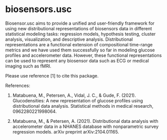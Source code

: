 # biosensors.usc

Biosensor.usc aims to provide a unified and user-friendly framework for using new distributional representations of biosensors data in different statistical modeling tasks: regression models, hypothesis testing, cluster analysis, visualization, and descriptive analysis.
Distributional representations are a functional extension of compositional time-range metrics and we have used them successfully so far in modeling glucose profiles and accelerometer data. However, these functional representations can be used to represent any biosensor data such as ECG or medical imaging such as fMRI.

Please use reference [1] to cite this package.

References:

1. Matabuena, M., Petersen, A., Vidal, J. C., & Gude, F. (2021). Glucodensities: A new representation of glucose profiles using distributional data analysis. Statistical methods in medical research, 0962280221998064.

2. Matabuena, M., & Petersen, A. (2021). Distributional data analysis with accelerometer data in a NHANES database with nonparametric survey regression models. arXiv preprint arXiv:2104.01165.
